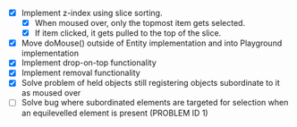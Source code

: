 - [x] Implement z-index using slice sorting.
    - [x] When moused over, only the topmost item gets selected.
    - [x] If item clicked, it gets pulled to the top of the slice.
- [x] Move doMouse() outside of Entity implementation and into Playground implementation
- [x] Implement drop-on-top functionality
- [x] Implement removal functionality
- [x] Solve problem of held objects still registering objects subordinate to it as moused over
- [ ] Solve bug where subordinated elements are targeted for selection when an equilevelled element is present (PROBLEM ID 1)